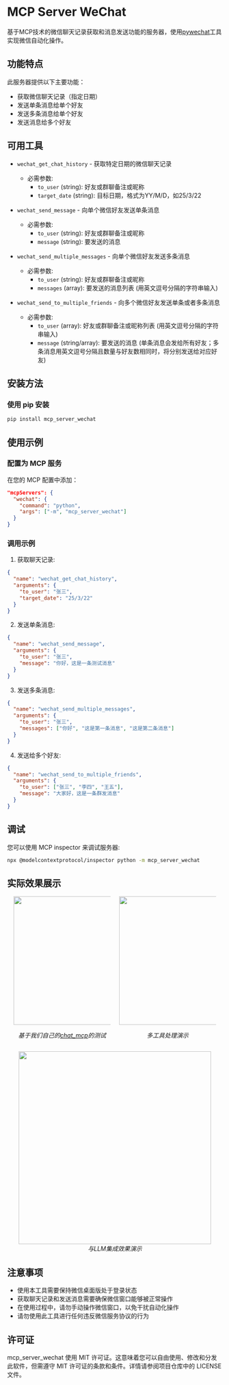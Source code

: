 # MCP Server WeChat
基于MCP技术的微信聊天记录获取和消息发送功能的服务器，使用[pywechat](https://github.com/Hello-Mr-Crab/pywechat)工具实现微信自动化操作。

## 功能特点
此服务器提供以下主要功能：
- 获取微信聊天记录（指定日期）
- 发送单条消息给单个好友
- 发送多条消息给单个好友 
- 发送消息给多个好友

## 可用工具
- `wechat_get_chat_history` - 获取特定日期的微信聊天记录
  - 必需参数:
    - `to_user` (string): 好友或群聊备注或昵称
    - `target_date` (string): 目标日期，格式为YY/M/D，如25/3/22

- `wechat_send_message` - 向单个微信好友发送单条消息
  - 必需参数:
    - `to_user` (string): 好友或群聊备注或昵称
    - `message` (string): 要发送的消息

- `wechat_send_multiple_messages` - 向单个微信好友发送多条消息
  - 必需参数:
    - `to_user` (string): 好友或群聊备注或昵称
    - `messages` (array): 要发送的消息列表 (用英文逗号分隔的字符串输入)

- `wechat_send_to_multiple_friends` - 向多个微信好友发送单条或者多条消息
  - 必需参数:
    - `to_user` (array): 好友或群聊备注或昵称列表 (用英文逗号分隔的字符串输入)
    - `message` (string/array): 要发送的消息 (单条消息会发给所有好友；多条消息用英文逗号分隔且数量与好友数相同时，将分别发送给对应好友)

## 安装方法

### 使用 pip 安装

```bash
pip install mcp_server_wechat
```

## 使用示例

### 配置为 MCP 服务

在您的 MCP 配置中添加：

```json
"mcpServers": {
  "wechat": {
    "command": "python",
    "args": ["-m", "mcp_server_wechat"]
  }
}
```

### 调用示例

1. 获取聊天记录:
```json
{
  "name": "wechat_get_chat_history",
  "arguments": {
    "to_user": "张三",
    "target_date": "25/3/22"
  }
}
```

2. 发送单条消息:
```json
{
  "name": "wechat_send_message",
  "arguments": {
    "to_user": "张三",
    "message": "你好，这是一条测试消息"
  }
}
```

3. 发送多条消息:
```json
{
  "name": "wechat_send_multiple_messages",
  "arguments": {
    "to_user": "张三",
    "messages": ["你好", "这是第一条消息", "这是第二条消息"]
  }
}
```

4. 发送给多个好友:
```json
{
  "name": "wechat_send_to_multiple_friends",
  "arguments": {
    "to_user": ["张三", "李四", "王五"],
    "message": "大家好，这是一条群发消息"
  }
}
```

## 调试

您可以使用 MCP inspector 来调试服务器:

```bash
npx @modelcontextprotocol/inspector python -m mcp_server_wechat
```

## 实际效果展示

<div style="display: flex; justify-content: center; gap: 20px; flex-wrap: wrap;">
  <div style="text-align: center; max-width: 45%;">
    <img src="https://raw.githubusercontent.com/panxingfeng/mcp_server_wechat/main/测试.png" width="300" />
    <p><em>基于我们自己的<a href="https://github.com/panxingfeng/chat_mcp">chat_mcp</a>的测试</em></p>
  </div>
  <div style="text-align: center; max-width: 45%;">
    <img src="https://raw.githubusercontent.com/panxingfeng/mcp_server_wechat/main/多工具测试.gif" width="300" />
    <p><em>多工具处理演示</em></p>
  </div>
</div>

<p align="center">
  <img src="https://raw.githubusercontent.com/panxingfeng/mcp_server_wechat/main/功能演示.gif" width="450" />
  <br>
  <em>与LLM集成效果演示</em>
</p>

## 注意事项

- 使用本工具需要保持微信桌面版处于登录状态
- 获取聊天记录和发送消息需要确保微信窗口能够被正常操作
- 在使用过程中，请勿手动操作微信窗口，以免干扰自动化操作
- 请勿使用此工具进行任何违反微信服务协议的行为

## 许可证

mcp_server_wechat 使用 MIT 许可证。这意味着您可以自由使用、修改和分发此软件，但需遵守 MIT 许可证的条款和条件。详情请参阅项目仓库中的 LICENSE 文件。
